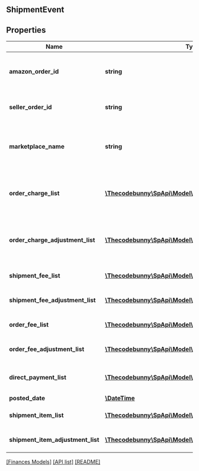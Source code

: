## ShipmentEvent

## Properties

Name | Type | Description | Notes
------------ | ------------- | ------------- | -------------
**amazon_order_id** | **string** | An Amazon-defined identifier for an order. | [optional]
**seller_order_id** | **string** | A seller-defined identifier for an order. | [optional]
**marketplace_name** | **string** | The name of the marketplace where the event occurred. | [optional]
**order_charge_list** | [**\Thecodebunny\SpApi\Model\Finances\ChargeComponent[]**](ChargeComponent.md) | A list of charge information on the seller&#39;s account. | [optional]
**order_charge_adjustment_list** | [**\Thecodebunny\SpApi\Model\Finances\ChargeComponent[]**](ChargeComponent.md) | A list of charge information on the seller&#39;s account. | [optional]
**shipment_fee_list** | [**\Thecodebunny\SpApi\Model\Finances\FeeComponent[]**](FeeComponent.md) | A list of fee component information. | [optional]
**shipment_fee_adjustment_list** | [**\Thecodebunny\SpApi\Model\Finances\FeeComponent[]**](FeeComponent.md) | A list of fee component information. | [optional]
**order_fee_list** | [**\Thecodebunny\SpApi\Model\Finances\FeeComponent[]**](FeeComponent.md) | A list of fee component information. | [optional]
**order_fee_adjustment_list** | [**\Thecodebunny\SpApi\Model\Finances\FeeComponent[]**](FeeComponent.md) | A list of fee component information. | [optional]
**direct_payment_list** | [**\Thecodebunny\SpApi\Model\Finances\DirectPayment[]**](DirectPayment.md) | A list of direct payment information. | [optional]
**posted_date** | [**\DateTime**](\DateTime.md) |  | [optional]
**shipment_item_list** | [**\Thecodebunny\SpApi\Model\Finances\ShipmentItem[]**](ShipmentItem.md) | A list of shipment items. | [optional]
**shipment_item_adjustment_list** | [**\Thecodebunny\SpApi\Model\Finances\ShipmentItem[]**](ShipmentItem.md) | A list of shipment items. | [optional]

[[Finances Models]](../) [[API list]](../../Api) [[README]](../../../README.md)
